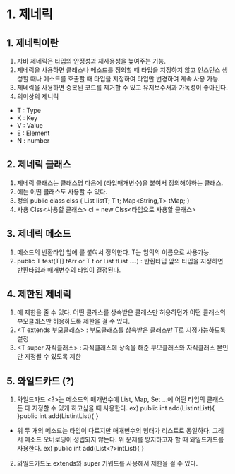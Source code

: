 # 1. 제네릭
## 1. 제네릭이란
1. 자바 제네릭은 타입의 안정성과 재사용성을 높여주는 기능.
2. 제네릭을 사용하면 클래스나 메소드를 정의할 때 타입을 지정하지 않고 인스턴스 생성할 때나 메소드를 호출할 때 타입을 지정하여 타입만 변경하여 계속 사용 가능.
3. 제네릭을 사용하면 중복된 코드를 제거할 수 있고 유지보수서과 가독성이 좋아진다.
4. 의미상의 제니릭
- T : Type
- K : Key
- V : Value
- E : Element
- N : number
## 2. 제네릭 클래스
1. 제네릭 클래스는 클래스명 다음에 <T>(타입매개변수)을 붙여서 정의해야하는 클래스.
2. <T> 에는 어떤 클래스도 사용할 수 있다.
3.  정의 
    public class clss<T> {
        List<T> listT;
        T t;
        Map<String,T> tMap;
}
4.  사용
    Clss<사용할 클래스> cl = new Clss<타입으로 사용할 클래스>
## 3. 제네릭 메소드
1. 메소드의 반환타입 앞에 <T>를 붙여서 정의한다. T는 임의의 이름으로 사용가능.
2. public <T> T test(T[] tArr or T t or List<T> tList ....) : 반환타입 앞의 <T> 타입을 지정하면 반환타입과 매개변수의 타입이 결정된다.
## 4. 제한된 제네릭
1. <T>에 제한을 줄 수 있다. 어떤 클래스를 상속받은 클래스만 허용하던가 어떤 클래스의 부모클래스만 허용하도록 제한을 걸 수 있다.
2. <T extends 부모클래스> : 부모클래스를 상속받은 클래스만 T로 지정가능하도록 설정
3. <T super 자식클래스> : 자식클래스에 상속을 해준 부모클래스와 자식클래스 본인만 지정될 수 있도록 제한
## 5. 와일드카드 (?)
1. 와일드카드 <?>는 메소드의 매개변수에 List, Map, Set ...에 어떤 타입의 클래스든 다 지정할 수 있게 하고싶을 때 사용한다.
ex) public int add(List<Integer>intList){
}public int add(List<Long>intList){
}
- 위 두 개의 메소드는 타입이 다르지만 매개변수의 형태가 리스트로 동일하다. 그래서 메소드 오버로딩이 성립되지 않는다. 위 문제를 방지하고자 할 때 와일드카드를 사용한다.
ex) public int add(List<?>intList){
    }
2. 와일드카드도 extends와 super 키워드를 사용해서 제한을 걸 수 있다.